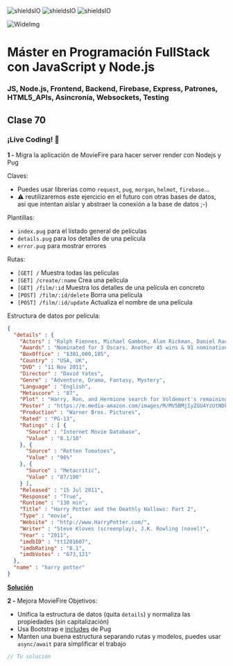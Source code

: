 ![shieldsIO](https://img.shields.io/github/issues/Fictizia/Master-en-programacion-fullstack-con-JavaScript-y-Node.js_ed2.svg)
![shieldsIO](https://img.shields.io/github/forks/Fictizia/Master-en-programacion-fullstack-con-JavaScript-y-Node.js_ed2.svg)
![shieldsIO](https://img.shields.io/github/stars/Fictizia/Master-en-programacion-fullstack-con-JavaScript-y-Node.js_ed2.svg)

![WideImg](http://fictizia.com/img/github/Fictizia-plan-estudios-github.jpg)

# Máster en Programación FullStack con JavaScript y Node.js
### JS, Node.js, Frontend, Backend, Firebase, Express, Patrones, HTML5_APIs, Asincronía, Websockets, Testing

## Clase 70

### ¡Live Coding! :muscle:


**1 -** Migra la aplicación de MovieFire para hacer server render con Nodejs y Pug

Claves:
- Puedes usar librerías como `request`, `pug`, `morgan`, `helmet`, `firebase`...
- :warning: reutilizaremos este ejercicio en el futuro con otras bases de datos, asi que intentan aislar y abstraer la conexión a la base de datos ;-)

Plantillas:
- `index.pug` para el listado general de películas
- `details.pug` para los detalles de una película
- `error.pug` para mostrar errores

Rutas:
- `[GET] /` Muestra todas las películas
- `[GET] /create/:name` Crea una pelicula
- `[GET] /film/:id` Muestra los detalles de una película en concreto
- `[POST] /film/:id/delete` Borra una película
- `[POST] /film/:id/update` Actualiza el nombre de una película

Estructura de datos por película:
```json
{
  "details" : {
    "Actors" : "Ralph Fiennes, Michael Gambon, Alan Rickman, Daniel Radcliffe",
    "Awards" : "Nominated for 3 Oscars. Another 45 wins & 91 nominations.",
    "BoxOffice" : "$381,000,185",
    "Country" : "USA, UK",
    "DVD" : "11 Nov 2011",
    "Director" : "David Yates",
    "Genre" : "Adventure, Drama, Fantasy, Mystery",
    "Language" : "English",
    "Metascore" : "87",
    "Plot" : "Harry, Ron, and Hermione search for Voldemort's remaining Horcruxes in their effort to destroy the Dark Lord as the final battle rages on at Hogwarts.",
    "Poster" : "https://m.media-amazon.com/images/M/MV5BMjIyZGU4YzUtNDkzYi00ZDRhLTljYzctYTMxMDQ4M2E0Y2YxXkEyXkFqcGdeQXVyNTIzOTk5ODM@._V1_SX300.jpg",
    "Production" : "Warner Bros. Pictures",
    "Rated" : "PG-13",
    "Ratings" : [ {
      "Source" : "Internet Movie Database",
      "Value" : "8.1/10"
    }, {
      "Source" : "Rotten Tomatoes",
      "Value" : "96%"
    }, {
      "Source" : "Metacritic",
      "Value" : "87/100"
    } ],
    "Released" : "15 Jul 2011",
    "Response" : "True",
    "Runtime" : "130 min",
    "Title" : "Harry Potter and the Deathly Hallows: Part 2",
    "Type" : "movie",
    "Website" : "http://www.HarryPotter.com/",
    "Writer" : "Steve Kloves (screenplay), J.K. Rowling (novel)",
    "Year" : "2011",
    "imdbID" : "tt1201607",
    "imdbRating" : "8.1",
    "imdbVotes" : "673,121"
  },
  "name" : "harry potter"
}
```

**[Solución](../OTROS/movie_fire/server_render-firebase_legacy)**



**2 -** Mejora MovieFire
Objetivos:
- Unifica la estructura de datos (quita `details`) y normaliza las propiedades (sin capitalización)
- Usa Bootstrap e [includes](https://pugjs.org/language/includes.html) de Pug
- Manten una buena estructura separando rutas y modelos, puedes usar `async/await` para simplificar el trabajo

```js
// Tu solución
```